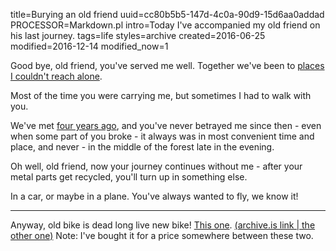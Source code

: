 title=Burying an old friend
uuid=cc80b5b5-147d-4c0a-90d9-15d6aa0addad
PROCESSOR=Markdown.pl
intro=Today I've accompanied my old friend on his last journey.
tags=life
styles=archive
created=2016-06-25
modified=2016-12-14
modified_now=1


Good bye, old friend, you've served me well.
Together we've been to [places I couldn't reach alone][forest].

Most of the time you were carrying me,
but sometimes I had to walk with you.

We've met [four years ago][bike],
and you've never betrayed me since then -
even when some part of you broke -
it always was in most convenient time and place,
and never - in the middle of the forest late in the evening.

[bike]: /photos/12-03-bike.html
[forest]: /photos/15-10-17-autumn-in-forest.html

Oh well, old friend, now your journey continues without me -
after your metal parts get recycled, you'll turn up in something else.

In a car, or maybe in a plane.
You've always wanted to fly, we know it!

* * *

Anyway, old bike is dead long live new bike!
[This one][xxl]. [(archive.is link |][a1][ the other one)][a2] Note: I've bought it for a price somewhere between these two.

[xxl]: https://www.xxl.no/merida-crossway-redwood-urban-gent-no-16-hybridsykkel/p/1118749_1_style
[a1]: http://archive.is/Gsv37
[a2]: http://archive.is/ysyhT
